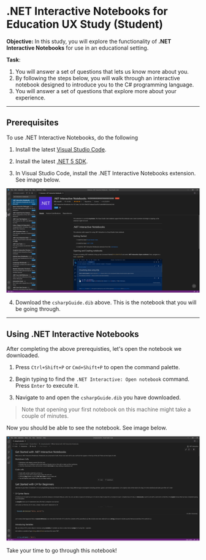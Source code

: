 # .NET Interactive Notebooks for Education UX Study (Student)
**Objective:** In this study, you will explore the functionality of **.NET Interactive Notebooks** for use in an educational setting. 

**Task**: 

1. You will answer a set of questions that lets us know more about you. 
2. By following the steps below, you will walk through an interactive notebook designed to introduce you to the C\# programming language.
3. You will answer a set of questions that explore more about your experience.

---

## Prerequisites

To use .NET Interactive Notebooks, do the following

1. Install the latest [Visual Studio Code](https://code.visualstudio.com/).

2. Install the latest [.NET 5 SDK](https://dotnet.microsoft.com/download/dotnet/5.0).

3. In Visual Studio Code, install the .NET Interactive Notebooks extension. See image below.

![Installing .Net Interactive Notebooks extension](../res/installingextension.PNG)

4. Download the `csharpGuide.dib` above. This is the notebook that you will be going through.

---

## Using .NET Interactive Notebooks

After completing the above prerequisties, let's open the notebook we downloaded.

1. Press `Ctrl+Shift+P` or  `Cmd+Shift+P` to open the command palette.

2. Begin typing to find the `.NET Interactive: Open notebook` command. Press `Enter` to execute it.

3. Navigate to and open the `csharpGuide.dib` you have downloaded. 

> Note that opening your first notebook on this machine might take a couple of minutes.

Now you should be able to see the notebook. See image below.

![Installing .Net Interactive Notebooks extension](../res/openedstudentnotebook.PNG)

Take your time to go through this notebook!
